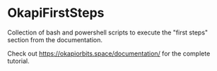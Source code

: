 # OkapiFirstSteps
Collection of bash and powershell scripts to execute the "first steps" section from the documentation.

Check out https://okapiorbits.space/documentation/ for the complete tutorial.
